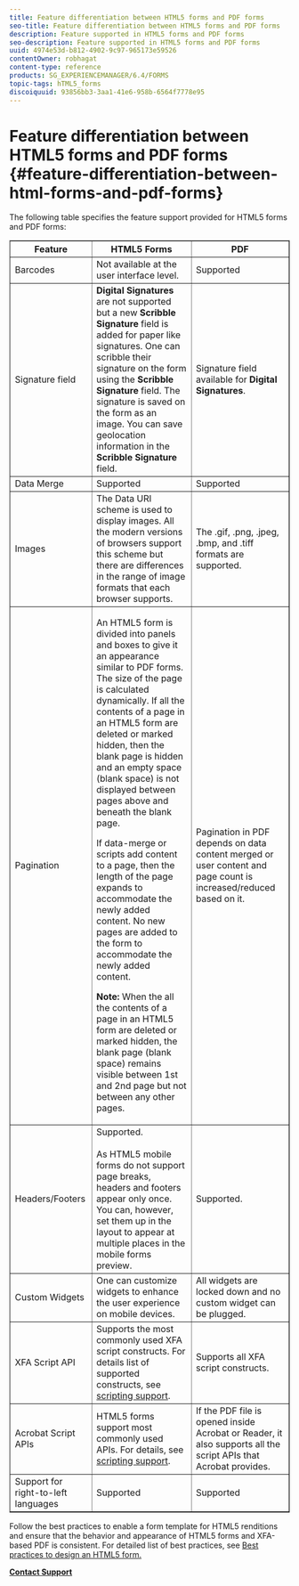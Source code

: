 ```yaml
---
title: Feature differentiation between HTML5 forms and PDF forms 
seo-title: Feature differentiation between HTML5 forms and PDF forms 
description: Feature supported in HTML5 forms and PDF forms
seo-description: Feature supported in HTML5 forms and PDF forms
uuid: 4974e53d-b812-4902-9c97-965173e59526
contentOwner: robhagat
content-type: reference
products: SG_EXPERIENCEMANAGER/6.4/FORMS
topic-tags: hTML5_forms
discoiquuid: 93856bb3-3aa1-41e6-958b-6564f7778e95
---
```


# Feature differentiation between HTML5 forms and PDF forms {#feature-differentiation-between-html-forms-and-pdf-forms}

The following table specifies the feature support provided for HTML5 forms and PDF forms:

<table border="1" cellpadding="1" cellspacing="0" width="100%"> 
 <tbody>
  <tr>
   <th>Feature</th> 
   <th>HTML5 Forms</th> 
   <th>PDF</th> 
  </tr>
  <tr>
   <td>Barcodes<br /> </td> 
   <td>Not available at the user interface level. </td> 
   <td>Supported</td> 
  </tr>
  <tr>
   <td>Signature field<br /> </td> 
   <td><strong>Digital Signatures</strong> are not supported but a new <strong>Scribble Signature</strong> field is added for paper like signatures. One can scribble their signature on the form using the <strong>Scribble Signature</strong> field. The signature is saved on the form as an image. You can save geolocation information in the <strong>Scribble Signature</strong> field.</td> 
   <td>Signature field available for <strong>Digital Signatures</strong>.</td> 
  </tr>
  <tr>
   <td>Data Merge</td> 
   <td>Supported</td> 
   <td>Supported</td> 
  </tr>
  <tr>
   <td>Images</td> 
   <td>The Data URI scheme is used to display images. All the modern versions of browsers support this scheme but there are differences in the range of image formats that each browser supports.<br /> </td> 
   <td>The .gif, .png, .jpeg, .bmp, and .tiff formats are supported.</td> 
  </tr>
  <tr>
   <td>Pagination<br /> </td> 
   <td><p>An HTML5 form is divided into panels and boxes to give it an appearance similar to PDF forms. The size of the page is calculated dynamically. If all the contents of a page in an HTML5 form are deleted or marked hidden, then the blank page is hidden and an empty space (blank space) is not displayed between pages above and beneath the blank page.</p> <p>If data-merge or scripts add content to a page, then the length of the page expands to accommodate the newly added content. No new pages are added to the form to accommodate the newly added content. </p> <p><strong>Note:</strong> When the all the contents of a page in an HTML5 form are deleted or marked hidden, the blank page (blank space) remains visible between 1st and 2nd page but not between any other pages.</p> </td> 
   <td>Pagination in PDF depends on data content merged or user content and page count is increased/reduced based on it.</td> 
  </tr>
  <tr>
   <td>Headers/Footers </td> 
   <td>Supported. <br /> <br /> As HTML5 mobile forms do not support page breaks, headers and footers appear only once. You can, however, set them up in the layout to appear at multiple places in the mobile forms preview.<br /> </td> 
   <td>Supported.</td> 
  </tr>
  <tr>
   <td>Custom Widgets</td> 
   <td>One can customize widgets to enhance the user experience on mobile devices.<br /> </td> 
   <td>All widgets are locked down and no custom widget can be plugged.<br /> </td> 
  </tr>
  <tr>
   <td>XFA Script API</td> 
   <td>Supports the most commonly used XFA script constructs. For details list of supported constructs, see <a href="../../forms/using/scripting-support.md">scripting support</a>.</td> 
   <td>Supports all XFA script constructs.</td> 
  </tr>
  <tr>
   <td>Acrobat Script APIs </td> 
   <td>HTML5 forms support most commonly used APIs. For details, see <a href="../../forms/using/scripting-support.md">scripting support</a>.</td> 
   <td>If the PDF file is opened inside Acrobat or Reader, it also supports all the script APIs that Acrobat provides.</td> 
  </tr>
  <tr>
   <td>Support for right-to-left languages </td> 
   <td>Supported</td> 
   <td>Supported</td> 
  </tr>
 </tbody>
</table>

Follow the best practices to enable a form template for HTML5 renditions and ensure that the behavior and appearance of HTML5 forms and XFA-based PDF is consistent. For detailed list of best practices, see [Best practices to design an HTML5 form.](../../forms/using/Best-practices-for-HTML5-forms.md)

[**Contact Support**](https://www.adobe.com/account/sign-in.supportportal.html)
